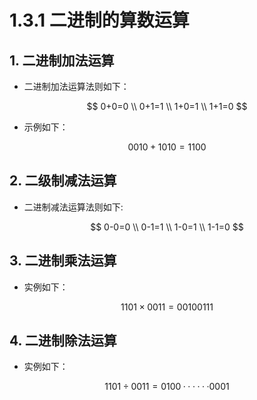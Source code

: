 # 1.3.1 二进制的算数运算
## 1. 二进制加法运算
- 二进制加法运算法则如下：

$$
0+0=0 \\
0+1=1 \\
1+0=1 \\
1+1=0
$$

- 示例如下：

$$
0010+1010=1100
$$

## 2. 二级制减法运算
- 二进制减法运算法则如下:

$$
0-0=0 \\
0-1=1 \\
1-0=1 \\
1-1=0
$$

## 3. 二进制乘法运算
- 实例如下：

$$
1101 \times 0011 = 0010 0111
$$

## 4. 二进制除法运算
- 实例如下：

$$
1101 \div 0011 = 0100······0001
$$